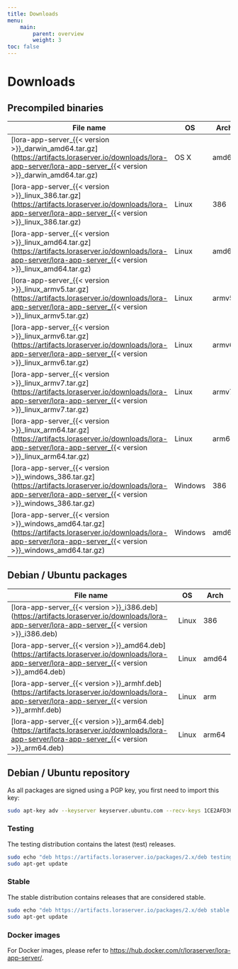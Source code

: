 ```yaml
---
title: Downloads
menu:
    main:
        parent: overview
        weight: 3
toc: false
---
```


# Downloads

## Precompiled binaries

| File name                                                                                                                                                              | OS      | Arch  |
| ---------------------------------------------------------------------------------------------------------------------------------------------------------------------- | ------- | ----- |
| [lora-app-server_{{< version >}}_darwin_amd64.tar.gz](https://artifacts.loraserver.io/downloads/lora-app-server/lora-app-server_{{< version >}}_darwin_amd64.tar.gz)   | OS X    | amd64 |
| [lora-app-server_{{< version >}}_linux_386.tar.gz](https://artifacts.loraserver.io/downloads/lora-app-server/lora-app-server_{{< version >}}_linux_386.tar.gz)         | Linux   | 386   |
| [lora-app-server_{{< version >}}_linux_amd64.tar.gz](https://artifacts.loraserver.io/downloads/lora-app-server/lora-app-server_{{< version >}}_linux_amd64.tar.gz)     | Linux   | amd64 |
| [lora-app-server_{{< version >}}_linux_armv5.tar.gz](https://artifacts.loraserver.io/downloads/lora-app-server/lora-app-server_{{< version >}}_linux_armv5.tar.gz)     | Linux   | armv5 |
| [lora-app-server_{{< version >}}_linux_armv6.tar.gz](https://artifacts.loraserver.io/downloads/lora-app-server/lora-app-server_{{< version >}}_linux_armv6.tar.gz)     | Linux   | armv6 |
| [lora-app-server_{{< version >}}_linux_armv7.tar.gz](https://artifacts.loraserver.io/downloads/lora-app-server/lora-app-server_{{< version >}}_linux_armv7.tar.gz)     | Linux   | armv7 |
| [lora-app-server_{{< version >}}_linux_arm64.tar.gz](https://artifacts.loraserver.io/downloads/lora-app-server/lora-app-server_{{< version >}}_linux_arm64.tar.gz)     | Linux   | arm64 |
| [lora-app-server_{{< version >}}_windows_386.tar.gz](https://artifacts.loraserver.io/downloads/lora-app-server/lora-app-server_{{< version >}}_windows_386.tar.gz)     | Windows | 386   |
| [lora-app-server_{{< version >}}_windows_amd64.tar.gz](https://artifacts.loraserver.io/downloads/lora-app-server/lora-app-server_{{< version >}}_windows_amd64.tar.gz) | Windows | amd64 |

## Debian / Ubuntu packages

| File name                                                                                                                                        | OS      | Arch  |
| -------------------------------------------------------------------------------------------------------------------------------------------------| ------- | ----- |
| [lora-app-server_{{< version >}}_i386.deb](https://artifacts.loraserver.io/downloads/lora-app-server/lora-app-server_{{< version >}}_i386.deb)   | Linux   | 386   |
| [lora-app-server_{{< version >}}_amd64.deb](https://artifacts.loraserver.io/downloads/lora-app-server/lora-app-server_{{< version >}}_amd64.deb) | Linux   | amd64 |
| [lora-app-server_{{< version >}}_armhf.deb](https://artifacts.loraserver.io/downloads/lora-app-server/lora-app-server_{{< version >}}_armhf.deb) | Linux   | arm   |
| [lora-app-server_{{< version >}}_arm64.deb](https://artifacts.loraserver.io/downloads/lora-app-server/lora-app-server_{{< version >}}_arm64.deb) | Linux   | arm64 |

## Debian / Ubuntu repository

As all packages are signed using a PGP key, you first need to import this key:

```bash
sudo apt-key adv --keyserver keyserver.ubuntu.com --recv-keys 1CE2AFD36DBCCA00
```

### Testing

The testing distribution contains the latest (test) releases.

```bash
sudo echo "deb https://artifacts.loraserver.io/packages/2.x/deb testing main" | sudo tee /etc/apt/sources.list.d/loraserver.list
sudo apt-get update
```

### Stable

The stable distribution contains releases that are considered stable.

```bash
sudo echo "deb https://artifacts.loraserver.io/packages/2.x/deb stable main" | sudo tee /etc/apt/sources.list.d/loraserver.list
sudo apt-get update
```

### Docker images

For Docker images, please refer to https://hub.docker.com/r/loraserver/lora-app-server/.
